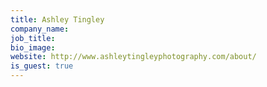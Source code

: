 ```yaml
---
title: Ashley Tingley
company_name: 
job_title: 
bio_image: 
website: http://www.ashleytingleyphotography.com/about/
is_guest: true
---
```


